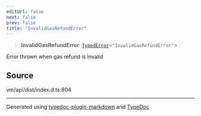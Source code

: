 ```yaml
---
editUrl: false
next: false
prev: false
title: "InvalidGasRefundError"
---
```


> **InvalidGasRefundError**: [`TypedError`](/generated/type-aliases/typederror/)\<`"InvalidGasRefundError"`\>

Error thrown when gas refund is invalid

## Source

vm/api/dist/index.d.ts:804

***
Generated using [typedoc-plugin-markdown](https://www.npmjs.com/package/typedoc-plugin-markdown) and [TypeDoc](https://typedoc.org/)
